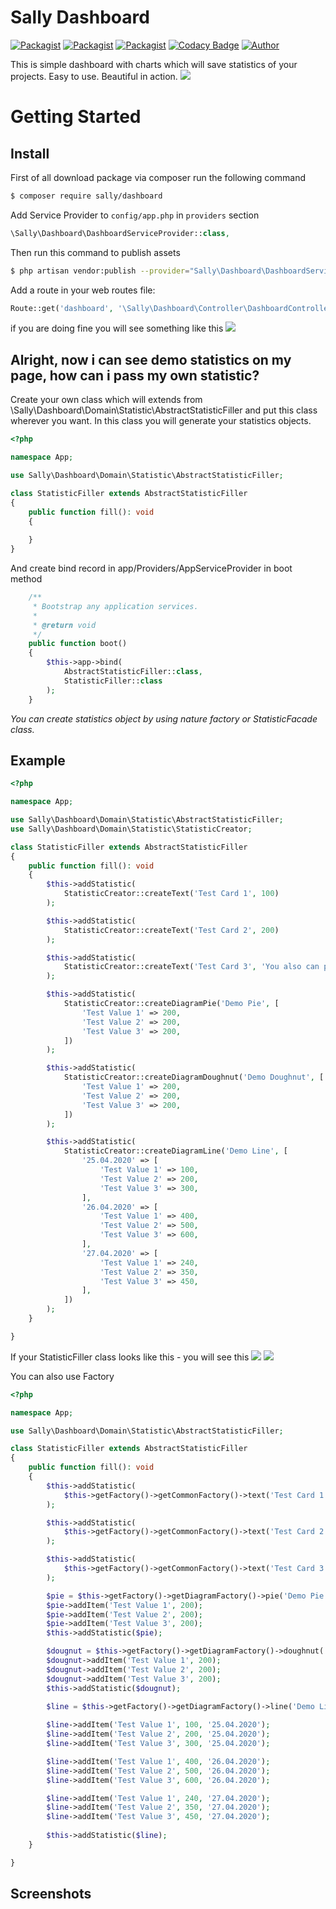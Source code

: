 Sally Dashboard
===============

[![Packagist](https://img.shields.io/packagist/v/sally/dashboard.svg)](https://packagist.org/packages/sally/dashboard)
[![Packagist](https://img.shields.io/packagist/l/sally/dashboard.svg)](https://packagist.org/packages/sally/dashboard) 
[![Packagist](https://img.shields.io/packagist/dm/sally/dashboard.svg)](https://packagist.org/packages/sally/dashboard) 
[![Codacy Badge](https://api.codacy.com/project/badge/Grade/7be7a05b07c94f319ec35f95a4d64074)](https://www.codacy.com/app/sally/dashboard)
[![Author](https://img.shields.io/badge/author-@n0tm-blue.svg)](https://vk.com/n0tm3)

This is simple  dashboard with charts which will save statistics of your projects. Easy to use. Beautiful in action.
![](images/main.png)

# Getting Started
## Install
First of all download package via composer run the following command
```bash
$ composer require sally/dashboard
```

Add Service Provider to `config/app.php` in `providers` section
```php
\Sally\Dashboard\DashboardServiceProvider::class,
```

Then run this command to publish assets
```bash
$ php artisan vendor:publish --provider="Sally\Dashboard\DashboardServiceProvider"
```

Add a route in your web routes file:
```php 
Route::get('dashboard', '\Sally\Dashboard\Controller\DashboardController@index');
```

if you are doing fine you will see something like this
![](images/dashboard_1.png)

## Alright, now i can see demo statistics on my page, how can i pass my own statistic?
Create your own class which will extends from 
\Sally\Dashboard\Domain\Statistic\AbstractStatisticFiller and put this class wherever you want. 
In this class you will generate your statistics objects.
```php
<?php

namespace App;

use Sally\Dashboard\Domain\Statistic\AbstractStatisticFiller;

class StatisticFiller extends AbstractStatisticFiller
{
    public function fill(): void
    {
        
    }
}
```

And create bind record in app/Providers/AppServiceProvider in boot method
```php
    /**
     * Bootstrap any application services.
     *
     * @return void
     */
    public function boot()
    {
        $this->app->bind(
            AbstractStatisticFiller::class,
            StatisticFiller::class
        );
    }
```

_You can create statistics object by using nature factory or StatisticFacade class._

## Example
```php
<?php

namespace App;

use Sally\Dashboard\Domain\Statistic\AbstractStatisticFiller;
use Sally\Dashboard\Domain\Statistic\StatisticCreator;

class StatisticFiller extends AbstractStatisticFiller
{
    public function fill(): void
    {
        $this->addStatistic(
            StatisticCreator::createText('Test Card 1', 100)
        );

        $this->addStatistic(
            StatisticCreator::createText('Test Card 2', 200)
        );

        $this->addStatistic(
            StatisticCreator::createText('Test Card 3', 'You also can pass string')
        );

        $this->addStatistic(
            StatisticCreator::createDiagramPie('Demo Pie', [
                'Test Value 1' => 200,
                'Test Value 2' => 200,
                'Test Value 3' => 200,
            ])
        );

        $this->addStatistic(
            StatisticCreator::createDiagramDoughnut('Demo Doughnut', [
                'Test Value 1' => 200,
                'Test Value 2' => 200,
                'Test Value 3' => 200,
            ])
        );

        $this->addStatistic(
            StatisticCreator::createDiagramLine('Demo Line', [
                '25.04.2020' => [
                    'Test Value 1' => 100,
                    'Test Value 2' => 200,
                    'Test Value 3' => 300,
                ],
                '26.04.2020' => [
                    'Test Value 1' => 400,
                    'Test Value 2' => 500,
                    'Test Value 3' => 600,
                ],
                '27.04.2020' => [
                    'Test Value 1' => 240,
                    'Test Value 2' => 350,
                    'Test Value 3' => 450,
                ],
            ])
        );
    }

}
```

If your StatisticFiller class looks like this - you will see this
![](images/example_1.png)
![](images/example_2.png)

You can also use Factory
```php
<?php

namespace App;

use Sally\Dashboard\Domain\Statistic\AbstractStatisticFiller;

class StatisticFiller extends AbstractStatisticFiller
{
    public function fill(): void
    {
        $this->addStatistic(
            $this->getFactory()->getCommonFactory()->text('Test Card 1', 100)
        );

        $this->addStatistic(
            $this->getFactory()->getCommonFactory()->text('Test Card 2', 200)
        );

        $this->addStatistic(
            $this->getFactory()->getCommonFactory()->text('Test Card 3', 'You also can pass string')
        );

        $pie = $this->getFactory()->getDiagramFactory()->pie('Demo Pie');
        $pie->addItem('Test Value 1', 200);
        $pie->addItem('Test Value 2', 200);
        $pie->addItem('Test Value 3', 200);
        $this->addStatistic($pie);

        $dougnut = $this->getFactory()->getDiagramFactory()->doughnut('Demo Doughnut');
        $dougnut->addItem('Test Value 1', 200);
        $dougnut->addItem('Test Value 2', 200);
        $dougnut->addItem('Test Value 3', 200);
        $this->addStatistic($dougnut);

        $line = $this->getFactory()->getDiagramFactory()->line('Demo Line');
        
        $line->addItem('Test Value 1', 100, '25.04.2020');
        $line->addItem('Test Value 2', 200, '25.04.2020');
        $line->addItem('Test Value 3', 300, '25.04.2020');

        $line->addItem('Test Value 1', 400, '26.04.2020');
        $line->addItem('Test Value 2', 500, '26.04.2020');
        $line->addItem('Test Value 3', 600, '26.04.2020');

        $line->addItem('Test Value 1', 240, '27.04.2020');
        $line->addItem('Test Value 2', 350, '27.04.2020');
        $line->addItem('Test Value 3', 450, '27.04.2020');
        
        $this->addStatistic($line);
    }

}

```

## Screenshots
